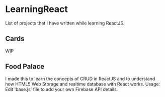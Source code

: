 # LearningReact
List of projects that I have written while learning ReactJS.

## Cards
WIP

## Food Palace
I made this to learn the concepts of CRUD in ReactJS and to understand how HTML5 Web Storage and realtime database with React works.
Usage: Edit 'base.js' file to add your own Firebase API details.
